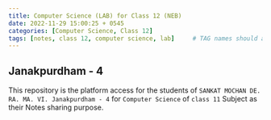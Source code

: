 ```yaml
---
title: Computer Science (LAB) for Class 12 (NEB)
date: 2022-11-29 15:00:25 + 0545
categories: [Computer Science, Class 12]
tags: [notes, class 12, computer science, lab]     # TAG names should always be lowercase
---
```

## Janakpurdham - 4

This repository is the platform access for the students of `SANKAT MOCHAN DE. RA. MA. VI. Janakpurdham - 4` for `Computer Science` of `class 11` Subject as their Notes sharing purpose.
